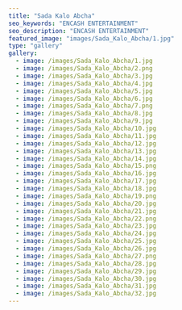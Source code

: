 ```yaml
---
title: "Sada Kalo Abcha"
seo_keywords: "ENCASH ENTERTAINMENT"
seo_description: "ENCASH ENTERTAINMENT"
featured_image: "images/Sada_Kalo_Abcha/1.jpg"
type: "gallery"
gallery:
  - image: /images/Sada_Kalo_Abcha/1.jpg
  - image: /images/Sada_Kalo_Abcha/2.png
  - image: /images/Sada_Kalo_Abcha/3.jpg
  - image: /images/Sada_Kalo_Abcha/4.jpg
  - image: /images/Sada_Kalo_Abcha/5.jpg
  - image: /images/Sada_Kalo_Abcha/6.jpg
  - image: /images/Sada_Kalo_Abcha/7.png
  - image: /images/Sada_Kalo_Abcha/8.jpg
  - image: /images/Sada_Kalo_Abcha/9.jpg
  - image: /images/Sada_Kalo_Abcha/10.jpg
  - image: /images/Sada_Kalo_Abcha/11.jpg
  - image: /images/Sada_Kalo_Abcha/12.jpg
  - image: /images/Sada_Kalo_Abcha/13.jpg
  - image: /images/Sada_Kalo_Abcha/14.jpg
  - image: /images/Sada_Kalo_Abcha/15.png
  - image: /images/Sada_Kalo_Abcha/16.jpg
  - image: /images/Sada_Kalo_Abcha/17.jpg
  - image: /images/Sada_Kalo_Abcha/18.jpg
  - image: /images/Sada_Kalo_Abcha/19.png
  - image: /images/Sada_Kalo_Abcha/20.jpg
  - image: /images/Sada_Kalo_Abcha/21.jpg
  - image: /images/Sada_Kalo_Abcha/22.png
  - image: /images/Sada_Kalo_Abcha/23.jpg
  - image: /images/Sada_Kalo_Abcha/24.jpg
  - image: /images/Sada_Kalo_Abcha/25.jpg
  - image: /images/Sada_Kalo_Abcha/26.jpg
  - image: /images/Sada_Kalo_Abcha/27.png
  - image: /images/Sada_Kalo_Abcha/28.jpg
  - image: /images/Sada_Kalo_Abcha/29.jpg
  - image: /images/Sada_Kalo_Abcha/30.jpg
  - image: /images/Sada_Kalo_Abcha/31.jpg
  - image: /images/Sada_Kalo_Abcha/32.jpg
---
```


